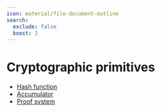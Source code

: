 ```yaml
---
icon: material/file-document-outline
search:
  exclude: false
  boost: 2
---
```


# Cryptographic primitives

- [Hash function](./hash-function.md)
- [Accumulator](./accumulator.md)
- [Proof system](./proof-system.md)